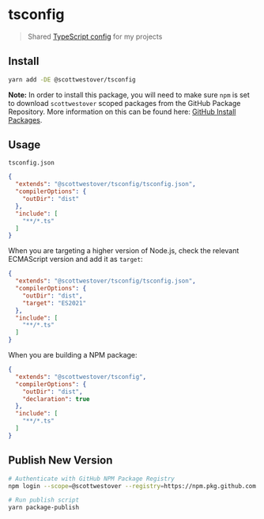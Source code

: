 # tsconfig

> Shared [TypeScript config](https://www.typescriptlang.org/docs/handbook/tsconfig-json.html) for my projects

## Install

```bash
yarn add -DE @scottwestover/tsconfig
```

**Note:** In order to install this package, you will need to make sure `npm` is set to download `scottwestover` scoped packages from the GitHub Package Repository. More information on this can be found here: [GitHub Install Packages](https://docs.github.com/en/packages/learn-github-packages/installing-a-package).

## Usage

`tsconfig.json`

```json
{
  "extends": "@scottwestover/tsconfig/tsconfig.json",
  "compilerOptions": {
    "outDir": "dist"
  },
  "include": [
    "**/*.ts"
  ]
}
```

When you are targeting a higher version of Node.js, check the relevant ECMAScript version and add it as `target`:

```json
{
  "extends": "@scottwestover/tsconfig/tsconfig.json",
  "compilerOptions": {
    "outDir": "dist",
    "target": "ES2021"
  },
  "include": [
    "**/*.ts"
  ]
}
```

When you are building a NPM package:

```json
{
  "extends": "@scottwestover/tsconfig",
  "compilerOptions": {
    "outDir": "dist",
    "declaration": true
  },
  "include": [
    "**/*.ts"
  ]
}
```

## Publish New Version

```bash
# Authenticate with GitHub NPM Package Registry
npm login --scope=@scottwestover --registry=https://npm.pkg.github.com

# Run publish script
yarn package-publish
```
